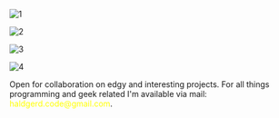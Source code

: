 <!--**Haldgerd/Haldgerd** is a ✨ _special_ ✨ repository because its `README.md` (this file) appears on your GitHub profile.-->

![1](https://github.com/user-attachments/assets/0975b8d1-fd79-404d-898f-9325b0449637)

![2](https://github.com/user-attachments/assets/618b7caa-e657-486d-a74d-ea06549317bf)

![3](https://github.com/user-attachments/assets/e73ec866-396d-4019-9768-5f59cbd31bc8)

![4](https://github.com/user-attachments/assets/179f3601-005a-4859-877e-8dd46c5d4cdc)

<p>Open for collaboration on edgy and interesting projects. For all things programming and geek related I'm available via mail: <a style="color: yellow;">haldgerd.code@gmail.com</a>.</p>
